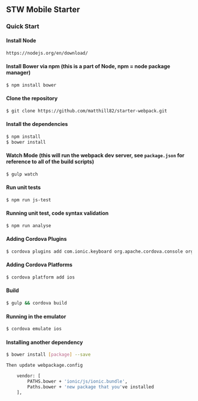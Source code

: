 ## STW Mobile Starter

### Quick Start

#### Install Node

```bash
https://nodejs.org/en/download/
```

#### Install Bower via npm (this is a part of Node, npm = node package manager)

```bash
$ npm install bower
```

#### Clone the repository

```bash
$ git clone https://github.com/matthill82/starter-webpack.git
```

#### Install the dependencies

```bash
$ npm install
$ bower install
```

#### Watch Mode (this will run the webpack dev server, see `package.json` for reference to all of the build scripts)

```bash
$ gulp watch
```

#### Run unit tests

```bash
$ npm run js-test
```

#### Running unit test, code syntax validation

```bash
$ npm run analyse
```

#### Adding Cordova Plugins

```bash
$ cordova plugins add com.ionic.keyboard org.apache.cordova.console org.apache.cordova.device
```

#### Adding Cordova Platforms

```bash
$ cordova platform add ios
```

#### Build

```bash
$ gulp && cordova build
```

#### Running in the emulator

```bash
$ cordova emulate ios
```


#### Installing another dependency

```bash
$ bower install [package] --save

Then update webpackage.config

    vendor: [
        PATHS.bower + 'ionic/js/ionic.bundle',
        Paths.bower + 'new package that you've installed
    ],
    
```



